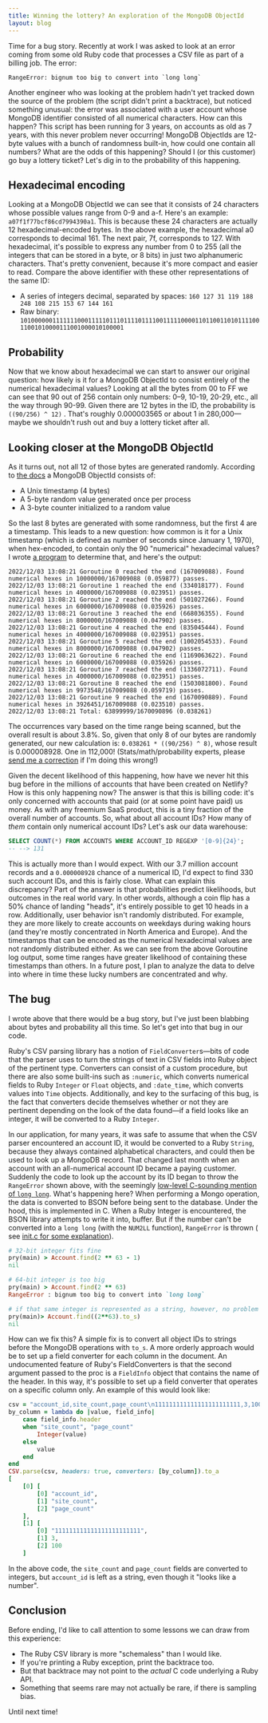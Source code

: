```yaml
---
title: Winning the lottery? An exploration of the MongoDB ObjectId
layout: blog
---
```


Time for a bug story. Recently at work I was asked to look at an error coming
from some old Ruby code that processes a CSV file as part of a billing job. The
error:

```
RangeError: bignum too big to convert into `long long`
```

Another engineer who was looking at the problem hadn't yet tracked down the
source of the problem (the script didn't print a backtrace), but noticed
something unusual: the error was associated with a user account whose MongoDB
identifier consisted of all numerical characters.  How can this happen? This
script has been running for 3 years, on accounts as old as 7 years, with this
never problem never occurring! MongoDB ObjectIds are 12-byte values with a
bunch of randomness built-in, how could one contain all numbers? What are the
odds of this happening? Should I (or this customer) go buy a lottery ticket?
Let's dig in to the probability of this happening.

## Hexadecimal encoding

Looking at a MongoDB ObjectId we can see that it consists of 24 characters whose possible values range from 0-9 and a-f. Here's
an example: `a07f1f77bcf86cd7994390a1`. This is because these 24 characters are actually 12 hexadecimal-encoded bytes.
In the above example, the hexadecimal a0 corresponds to decimal 161. The next pair, 7f, corresponds to 127. With
hexadecimal, it's possible to express any number from 0 to 255 (all the integers that can be stored in a byte, or 8
bits) in just two alphanumeric characters. That's pretty convenient, because it's more compact and easier to read.
Compare the above identifier with these other representations of the same ID:

* A series of integers decimal, separated by spaces: `160 127 31 119 188 248 108 215 153 67 144 161`
* Raw binary: `101000000111111100011111011101111011110011111000011011001101011110011001010000111001000010100001`

## Probability

Now that we know about hexadecimal we can start to answer our original
question: how likely is it for a MongoDB ObjectId to consist entirely of the
numerical hexadecimal values? Looking at all the bytes from 00 to FF we can see
that 90 out of 256 contain only numbers: 0–9, 10-19, 20-29, etc., all the way
through 90-99. Given there are 12 bytes in the ID, the probability is
`((90/256) ^ 12)` . That's roughly 0.000003565 or about 1 in 280,000—maybe we
shouldn't rush out and buy a lottery ticket after all.

## Looking closer at the MongoDB ObjectId

As it turns out, not all 12 of those bytes are generated randomly. According
to [the docs](https://www.mongodb.com/docs/manual/reference/method/ObjectId/) a MongoDB ObjectId consists of:

* A Unix timestamp (4 bytes)
* A 5-byte random value generated once per process
* A 3-byte counter initialized to a random value

So the last 8 bytes are generated with some randomness, but the first 4 are a timestamp. This leads to a new
question: how common is it for a Unix timestamp (which is defined as number of seconds since January 1, 1970), when
hex-encoded, to contain only the 90 "numerical" hexadecimal values? I
wrote [a program](https://github.com/akahn/lottery/blob/main/main.go) to determine that, and here's the
output:

```
2022/12/03 13:08:21 Goroutine 0 reached the end (167009088). Found numerical hexes in 10000000/167009088 (0.059877) passes.
2022/12/03 13:08:21 Goroutine 1 reached the end (334018177). Found numerical hexes in 4000000/167009088 (0.023951) passes.
2022/12/03 13:08:21 Goroutine 2 reached the end (501027266). Found numerical hexes in 6000000/167009088 (0.035926) passes.
2022/12/03 13:08:21 Goroutine 3 reached the end (668036355). Found numerical hexes in 8000000/167009088 (0.047902) passes.
2022/12/03 13:08:21 Goroutine 4 reached the end (835045444). Found numerical hexes in 4000000/167009088 (0.023951) passes.
2022/12/03 13:08:21 Goroutine 5 reached the end (1002054533). Found numerical hexes in 8000000/167009088 (0.047902) passes.
2022/12/03 13:08:21 Goroutine 6 reached the end (1169063622). Found numerical hexes in 6000000/167009088 (0.035926) passes.
2022/12/03 13:08:21 Goroutine 7 reached the end (1336072711). Found numerical hexes in 4000000/167009088 (0.023951) passes.
2022/12/03 13:08:21 Goroutine 8 reached the end (1503081800). Found numerical hexes in 9973548/167009088 (0.059719) passes.
2022/12/03 13:08:21 Goroutine 9 reached the end (1670090889). Found numerical hexes in 3926451/167009088 (0.023510) passes.
2022/12/03 13:08:21 Total: 63899999/1670090896 (0.038261)
```

The occurrences vary based on the time range being scanned, but the overall result is about 3.8%. So, given that only 8
of our bytes are randomly generated, our new calculation is: `0.038261 * ((90/256) ^ 8)`, whose result
is 0.000008928. One in 112,000! (Stats/math/probability experts,
please [send me a correction](mailto:alexanderkahn@gmail.com) if I'm doing this wrong!)

Given the decent likelihood of this happening, how have we never hit this bug before in the millions of accounts that
have been created on Netlify? How is this only happening now? The answer is that this is billing code: it's only
concerned with accounts that paid (or at some point have paid) us money. As with any freemium SaaS product, this is a
tiny fraction of the overall number of accounts. So, what about all account IDs? How many of _them_ contain only
numerical account IDs? Let's ask our data warehouse:

``` sql
SELECT COUNT(*) FROM ACCOUNTS WHERE ACCOUNT_ID REGEXP '[0-9]{24}';
-- --> 131
```

This is actually more than I would expect. With our 3.7 million account records and a `0.000008928` chance of a
numerical
ID, I'd expect to find 330 such account IDs, and this is fairly close. What can explain this discrepancy? Part of the
answer is that probabilities predict likelihoods, but outcomes in the real world vary. In other words,
although a coin flip has a 50% chance of landing "heads", it's entirely possible to get 10 heads in a row. Additionally,
user behavior isn't randomly distributed. For example, they are more likely to create accounts on weekdays during waking
hours (and they're mostly concentrated in North America and Europe). And the timestamps that can be encoded as the
numerical hexadecimal values are not randomly distributed either. As we can see from the above Goroutine log output,
some time ranges have greater likelihood of containing these timestamps than others. In a future post, I plan to analyze
the data to delve into where in time these lucky numbers are concentrated and why.

## The bug

I wrote above that there would be a bug story, but I've just been blabbing about bytes and probability all this time. So
let's get into that bug in our code.

Ruby's CSV parsing library has a notion of `FieldConverter`s—bits of code that the parser uses to turn the strings of
text in CSV fields into Ruby object of the pertinent type. Converters can consist of a custom procedure, but there are
also some built-ins such as `:numeric`, which converts numerical fields to Ruby `Integer` or `Float` objects,
and `:date_time`, which converts values into `Time` objects. Additionally, and key to the surfacing of this bug, is the
fact that converters decide themselves whether or not they are pertinent depending on the look of the data found—if a
field looks like an integer, it will be converted to a Ruby `Integer`.

In our application, for many years, it was safe to assume that when the CSV parser encountered an account ID, it would
be converted to a Ruby `String`, because they always contained alphabetical characters, and could then be used to look
up a MongoDB record. That changed last month when an account with an all-numerical account ID became a paying customer.
Suddenly the code to look up the account by its ID began to throw the `RangeError` shown above, with the
seemingly [low-level C-sounding mention of `long long`](https://github.com/ruby/ruby/blob/v3_0_4/bignum.c#L5210). What's
happening here? When performing a Mongo operation, the data is converted to BSON before being sent to the database.
Under the hood, this is implemented in C. When a Ruby Integer is encountered, the BSON library attempts to write it
into,
buffer. But if the number can't be converted into a `long long` (with the `NUM2LL` function), `RangeError` is thrown (
see
[init.c for some explanation](https://github.com/mongodb/bson-ruby/blob/53cad639e03c63891d8ff945ae1fbc77b4fcb633/ext/bson/init.c#L246-L256)).

``` ruby
# 32-bit integer fits fine
pry(main) > Account.find(2 ** 63 - 1)
nil

# 64-bit integer is too big
pry(main) > Account.find(2 ** 63)
RangeError : bignum too big to convert into `long long`

# if that same integer is represented as a string, however, no problem
pry(main)> Account.find((2**63).to_s)
nil
```

How can we fix this? A simple fix is to convert all object IDs to strings before the MongoDB operations with `to_s`. A
more orderly approach would be to set up a field converter for each column in the document. An undocumented
feature of Ruby's FieldConverters is that the second argument passed to the proc is a `FieldInfo` object that contains
the name of the header. In this way, it's possible to set up a field converter that operates on a specific column only.
An example of this would look like:

``` ruby
csv = "account_id,site_count,page_count\n111111111111111111111111,3,100"
by_column = lambda do |value, field_info|
    case field_info.header
    when "site_count", "page_count"
        Integer(value)
    else
        value
    end
end
CSV.parse(csv, headers: true, converters: [by_column]).to_a
[
    [0] [
        [0] "account_id",
        [1] "site_count",
        [2] "page_count"
    ],
    [1] [
        [0] "111111111111111111111111",
        [1] 3,
        [2] 100
    ]
```

In the above code, the `site_count` and `page_count` fields are converted to
integers, but `account_id` is left as a string, even though it "looks like a
number".

## Conclusion

Before ending, I'd like to call attention to some lessons we can draw from this experience:

* The Ruby CSV library is more "schemaless" than I would like.
* If you're printing a Ruby exception, print the backtrace too.
* But that backtrace may not point to the _actual_ C code underlying a Ruby API.
* Something that seems rare may not actually be rare, if there is sampling bias.

Until next time!
